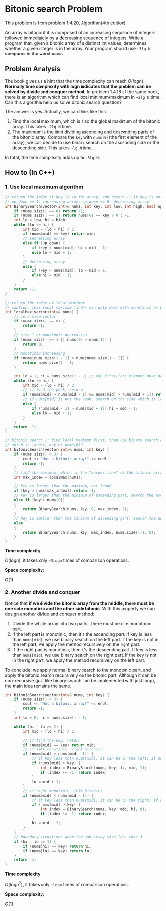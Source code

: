 Bitonic search Problem
=========
This problem is from problem 1.4.20, Algorithm(4th edition).  
  
An array is bitonic if it is comprised of an increasing sequence of integers followed immediately by a decreasing sequence of integers.
Write a program that, given a bitonic array of `N` distinct int values, determines whether a given integer is in the array. 
Your program should use `~3lg N` compares in the worst case.

## Problem Analysis  

The book gives us a hint that the time complexity can reach $O(logn)$. **Normally time complexity with logn indicates that the problem can be solved by divide and conquer method.** In problem 1.4.18 of the same book, there is an algorithm which can find local minimum/maximum in `~2lg N` time. Can this algorithm help us solve bitonic search question?  
  
The answer is yes. Actually, we can think like this:  
1. Find the local maximum, which is also the global maximum of the bitonic array. This takes `~2lg N` time.  
2. The maximum is the limit dividing ascending and descending parts of the bitonic array. Compare the `key` with `nums[0]`(the first
element of the array), we can decide to use binary search on the ascending side or the descending side. This takes `~lg N` time.  
  
In total, the time complexity adds up to `~3lg N`.  

## How to (In C++)
### 1. Use local maximum algorithm
```C++
// return the index if key is in the array, and return -1 if key is not in the array.
// up_down == 1: increasing array, up_down == 0: decreasing array
int BinarySearch(vector<int>& nums, int key, int low, int high, bool up_down) {
	if (nums.size() == 0) return -1;
	if (nums.size() == 1) return nums[0] == key ? 0 : -1;
	int lo = low, hi = high;
	while (lo <= hi) {
		int mid = (lo + hi) / 2;
		if (nums[mid] == key) return mid;
		// increasing array
		else if (up_down) {
			if (key < nums[mid]) hi = mid - 1;
			else lo = mid + 1;
		}
		// decreasing array
		else {
			if (key < nums[mid]) lo = mid + 1;
			else hi = mid - 1;
		}
	}
	return -1;
}

// return the index of local maximum
// caution: this local maximum finder can only deal with monotinic or bitonic arrays!!!
int localMax(vector<int>& nums) {
	// zero size vector
	if (nums.size() == 0) {
		return -1;
	}
	// size 1 or monotonic decreasing
	if (nums.size() == 1 || nums[0] > nums[1]) {
		return 0;
	}
	// monotinic increasing
	if (nums[nums.size() - 1] > nums[nums.size() - 2]) {
		return nums.size() - 1;
	}

	int lo = 1, hi = nums.size() - 2; // the first/last element must not be the maximum
	while (lo <= hi) {
		int mid = (lo + hi) / 2;
		// if find the peak, return
		if (nums[mid] > nums[mid - 1] && nums[mid] > nums[mid + 1]) return mid;
		// if nums[mid] is not the peak, search on the side which is larger
		else {
			if (nums[mid - 1] > nums[mid + 1]) hi = mid - 1;
			else lo = mid + 1;
		}
	}
	return -1;
}

// bitonic search 1: find local maximum first, then use binary search on either side, determined by 
// which is larger, key or nums[0]?
int bitonicSearch(vector<int>& nums, int key) {
	if (nums.size() < 3) {
		cout << "Not a bitonic array!" << endl;
		return -1;
	}
	// find the maximum, which is the "border line" of the bitonic array
	int max_index = localMax(nums);

	// key is larger than the maximum, not found
	if (key > nums[max_index]) return -1;
	// key is larger than the minimum of ascending part, search the ascending part
	else if (key > nums[0]) 
	{
		return BinarySearch(nums, key, 0, max_index, 1);
	}
	// key is smaller than the minimum of ascending part, search the descending part
	else
	{
		return BinarySearch(nums, key, max_index, nums.size()-1, 0);
	}
}
```
**Time complexity:**  
  
$O(logn)$, it takes only `~3logn` times of comparison operations.  
  
**Space complexity:**
  
$O(1)$.

### 2. Another divide and conquer
Notice that **if we divide the bitonic array from the middle, there must be one side monotinic and the other side bitonic**. With this 
property we can design another divide and conquer method:  
1. Divide the whole array into two parts. There must be one monotonic part.  
2. If the left part is monotinic, then it's the ascending part. If key is less than `nums[mid]`, we use binary search on the left 
part. If the key is not in the left part, we apply the method recursively on the right part.  
3. If the right part is monotinic, then it's the descending part. If key is less than `nums[mid]`, we use binary search on the right 
part. If the key is not in the right part, we apply the method recursively on the left part.  
  
To conclude, we apply normal binary search to the monotonic part, and apply the bitonic search recursively on the bitonic part. Although it can be non-recursive (just like binary search can be implemented with just loop), the main idea remains the same.  

```C++
int bitonicSearch(vector<int>& nums, int key) {
	if (nums.size() < 3) {
		cout << "Not a bitonic array!" << endl;
		return -1;
	}
	int lo = 0, hi = nums.size() - 1;

	while (hi - lo >= 2) {
		int mid = (lo + hi) / 2;

		// if find the key, return
		if (nums[mid] == key) return mid;
		// if left monotinic, right bitonic:
		if (nums[mid] > nums[mid - 1]) {
			// if key less than nums[mid], it can be on the left; if not found, search right side
			if (nums[mid] > key) {
				int index = BinarySearch(nums, key, lo, mid, 1);
				if (index != -1) return index;
			}
			lo = mid + 1;
		}
		// if right monotinic, left bitonic:
		if (nums[mid] < nums[mid - 1]) {
			// if key less than nums[mid], it can be on the right; if not found, search left side
			if (nums[mid] > key) {
				int index = BinarySearch(nums, key, mid, hi, 0);
				if (index != -1) return index;
			}
			hi = mid - 1;
		}
	}
	// boundary situation: when the sub-array size less than 3
	if (hi - lo <= 1) {
		if (nums[hi] == key) return hi;
		if (nums[lo] == key) return lo;
	}
	return -1;
}
```

**Time complexity:**  
  
$O(logn^2)$, it takes only `~logn` times of comparison operations.  
  
**Space complexity:**
  
$O(1)$.



